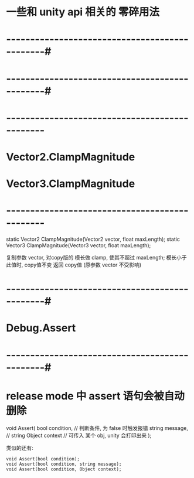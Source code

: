 
# 一些和 unity api 相关的 零碎用法


# ----------------------------------------------#
#          
# ----------------------------------------------#


# ---------------------------------------------- #
#       Vector2.ClampMagnitude
#       Vector3.ClampMagnitude
# ---------------------------------------------- #
static Vector2 ClampMagnitude(Vector2 vector, float maxLength);
static Vector3 ClampMagnitude(Vector3 vector, float maxLength);

复制参数 vector, 对copy版的 模长做 clamp, 使其不超过 maxLength;
模长小于此值时, copy值不变
返回 copy值 (原参数 vector 不受影响)



# ----------------------------------------------#
#           Debug.Assert
# ----------------------------------------------#
# release mode 中 assert 语句会被自动删除


void Assert(
    bool condition, // 判断条件, 为 false 时触发报错
    string message, // string
     Object context // 可传入 某个 obj, unity 会打印出来
);

类似的还有:

    void Assert(bool condition);
    void Assert(bool condition, string message);
    void Assert(bool condition, Object context);






